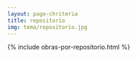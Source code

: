 ```yaml
---
layout: page-chriteria
title: repositorio
img: tema/repositorio.jpg
---
```

{% include obras-por-repositorio.html %}
